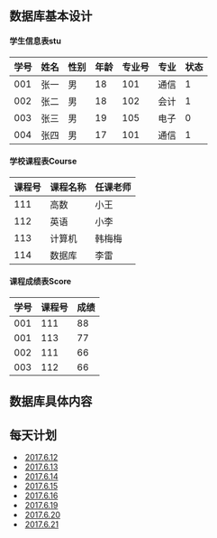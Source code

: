 ## 数据库基本设计
#### 学生信息表stu
| 学号| 姓名 | 性别 | 年龄 |专业号| 专业 | 状态 |
|------|-----|-----|------|-----|-----|------|
|001|张一|男|18|101|通信|1|
|002|张二|男|18|102|会计|1|
|003|张三|男|19|105|电子|0|
|004|张四|男|17|101|通信|1|
#### 学校课程表Course

| 课程号| 课程名称 | 任课老师 |
|------|-----|-----|
|111|高数|小王|
|112|英语|小李|
|113|计算机|韩梅梅|
|114|数据库|李雷|

#### 课程成绩表Score
| 学号| 课程号 | 成绩 |
|------|-----|-----|
|001|111|88|
|001|113|77|
|002|111|66|
|003|112|66|


## 数据库具体内容

## 每天计划
*  [2017.6.12](./2017.6.12.md)
*  [2017.6.13](./2017.6.13.md)
*  [2017.6.14](./2017.6.13.md)
*  [2017.6.15](./2017.6.13.md)
*  [2017.6.16](./2017.6.13.md)
*  [2017.6.19](./2017.6.13.md)
*  [2017.6.20](./2017.6.13.md)
*  [2017.6.21](./2017.6.13.md)
